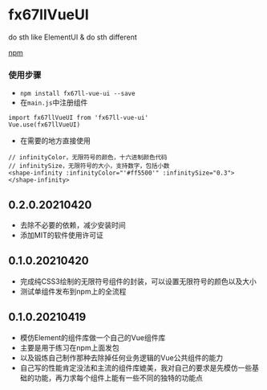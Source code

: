 # fx67llVueUI
do sth like ElementUI & do sth different

[npm](https://www.npmjs.com/package/fx67ll-vue-ui "npm")

### 使用步骤
+ `npm install fx67ll-vue-ui --save`
+ 在`main.js`中注册组件
```
import fx67llVueUI from 'fx67ll-vue-ui'
Vue.use(fx67llVueUI)
```
+ 在需要的地方直接使用
```
// infinityColor，无限符号的颜色，十六进制颜色代码
// infinitySize，无限符号的大小，支持数字，包括小数
<shape-infinity :infinityColor="'#ff5500'" :infinitySize="0.3"></shape-infinity>
```

## 0.2.0.20210420
* 去除不必要的依赖，减少安装时间
* 添加MIT的软件使用许可证

## 0.1.0.20210420
* 完成纯CSS3绘制的无限符号组件的封装，可以设置无限符号的颜色以及大小
* 测试单组件发布到npm上的全流程

## 0.1.0.20210419
* 模仿Element的组件库做一个自己的Vue组件库
* 主要是用于练习在npm上面发包
* 以及锻炼自己制作那种去除掉任何业务逻辑的Vue公共组件的能力
* 自己写的性能肯定没法和主流的组件库媲美，我对自己的要求是先模仿一些基础的功能，再力求每个组件上能有一些不同的独特的功能点